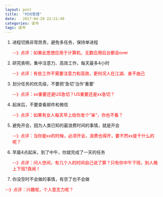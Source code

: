 ```yaml
---
layout: post
title:  "时间管理"
date:   2017-04-29 22:21:49
categories: 读书
tags: 读书
---
```

1. 进程切换非常昂贵，避免多任务，保持单进程  

   <font color="red">--》点评：如果此思想应用于计算机，无数应用后台都会over</font>  

2. 研究表明，集中注意力、高效工作，每天最多4小时  

   <font color="red">--》点评：有些工作不需要注意力和高效，更何况人在江湖、身不由己</font>    
  
3. 划分任务的优先级，不要把'急切'当作'重要'   

   <font color="red">--》点评：xx重要还是US急切？US重要还是xx急切？</font>     

4. 起床后，不要查看邮件和微信   

   <font color="red">--》点评：如果有女人每天早上给你发个”亲“，你也不看？</font>     

5. 避免开会，因为人类已知的最浪费时间的事情，就是开会  

   <font color="red">--》点评：当你是xx的时候，必须开会，浪费也得开，要不然xx是干什么的呢？ </font>  

6. 早晨4点起床，到了中午，你就完成了一天的任务  

   <font color="red">--》点评：问人世间，有几个人的时间自己说了算？只有你中午下班，别人晚上下班?真闹！</font>    

7. 你没空时不会做的事情，有空了也不会做  

  <font color="red">--》点评：兴趣呢，个人意志力呢？ </font>  

